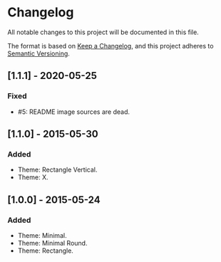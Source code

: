 # Changelog
All notable changes to this project will be documented in this file.

The format is based on [Keep a Changelog](https://keepachangelog.com/en/1.0.0/),
and this project adheres to [Semantic Versioning](https://semver.org/spec/v2.0.0.html).

## [1.1.1] - 2020-05-25
### Fixed
-  #5: README image sources are dead.

## [1.1.0] - 2015-05-30
### Added
- Theme: Rectangle Vertical.
- Theme: X.

## [1.0.0] - 2015-05-24
### Added
- Theme: Minimal.
- Theme: Minimal Round.
- Theme: Rectangle.
